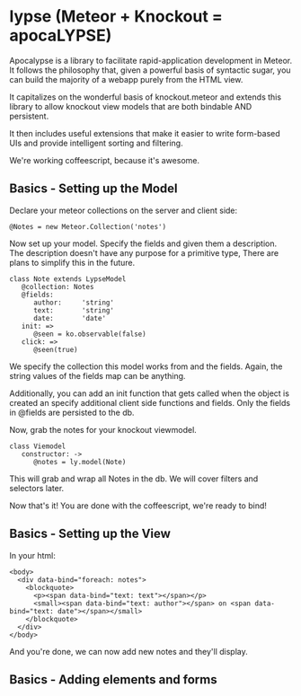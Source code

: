 lypse (Meteor + Knockout = apocaLYPSE)
========================================
Apocalypse is a library to facilitate rapid-application development in Meteor. 
It follows the philosophy that, given a powerful basis of syntactic sugar,
you can build the majority of a webapp purely from the HTML view.

It capitalizes on the wonderful basis of knockout.meteor and extends this
library to allow knockout view models that are both bindable AND persistent.

It then includes useful extensions that make it easier to write form-based UIs
and provide intelligent sorting and filtering.

We're working coffeescript, because it's awesome.

Basics - Setting up the Model
-----------------------------

Declare your meteor collections on the server and client side:

    @Notes = new Meteor.Collection('notes')

Now set up your model. Specify the fields and given them a description.
The description doesn't have any purpose for a primitive type, There are
plans to simplify this in the future.

    class Note extends LypseModel
       @collection: Notes
       @fields:
          author:     'string'
          text:       'string'
          date:       'date'
       init: =>
          @seen = ko.observable(false)
       click: =>
          @seen(true)

We specify the collection this model works from and the fields.
Again, the string values of the fields map can be anything.

Additionally, you can add an init function that gets called
when the object is created an specify additional client side
functions and fields. Only the fields in @fields are persisted to the db.

Now, grab the notes for your knockout viewmodel.

    class Viemodel
       constructor: ->
          @notes = ly.model(Note)

This will grab and wrap all Notes in the db. We will cover filters
and selectors later.

Now that's it! You are done with the coffeescript, we're ready to bind!


Basics - Setting up the View
-------------------------------

In your html:

    <body>
      <div data-bind="foreach: notes">
        <blockquote>
          <p><span data-bind="text: text"></span></p>
          <small><span data-bind="text: author"></span> on <span data-bind="text: date"></span></small>
        </blockquote>
      </div>
    </body>

And you're done, we can now add new notes and they'll display.


Basics - Adding elements and forms
-----------------------------------

